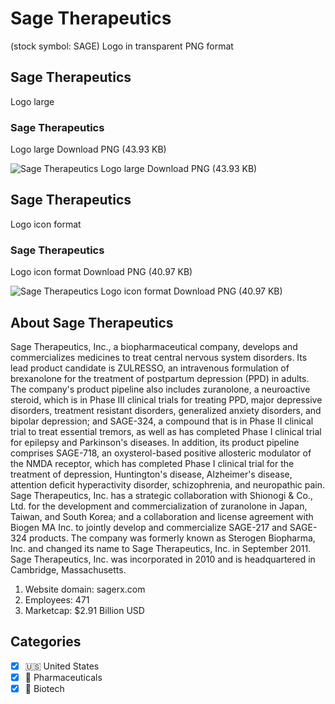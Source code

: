 # Sage Therapeutics
 (stock symbol: SAGE) Logo in transparent PNG format

## Sage Therapeutics
 Logo large

### Sage Therapeutics
 Logo large Download PNG (43.93 KB)

![Sage Therapeutics
 Logo large Download PNG (43.93 KB)](/img/orig/SAGE_BIG-6c3e0e02.png)

## Sage Therapeutics
 Logo icon format

### Sage Therapeutics
 Logo icon format Download PNG (40.97 KB)

![Sage Therapeutics
 Logo icon format Download PNG (40.97 KB)](/img/orig/SAGE-6712a3f4.png)

## About Sage Therapeutics


Sage Therapeutics, Inc., a biopharmaceutical company, develops and commercializes medicines to treat central nervous system disorders. Its lead product candidate is ZULRESSO, an intravenous formulation of brexanolone for the treatment of postpartum depression (PPD) in adults. The company's product pipeline also includes zuranolone, a neuroactive steroid, which is in Phase III clinical trials for treating PPD, major depressive disorders, treatment resistant disorders, generalized anxiety disorders, and bipolar depression; and SAGE-324, a compound that is in Phase II clinical trial to treat essential tremors, as well as has completed Phase I clinical trial for epilepsy and Parkinson's diseases. In addition, its product pipeline comprises SAGE-718, an oxysterol-based positive allosteric modulator of the NMDA receptor, which has completed Phase I clinical trial for the treatment of depression, Huntington's disease, Alzheimer's disease, attention deficit hyperactivity disorder, schizophrenia, and neuropathic pain. Sage Therapeutics, Inc. has a strategic collaboration with Shionogi & Co., Ltd. for the development and commercialization of zuranolone in Japan, Taiwan, and South Korea; and a collaboration and license agreement with Biogen MA Inc. to jointly develop and commercialize SAGE-217 and SAGE-324 products. The company was formerly known as Sterogen Biopharma, Inc. and changed its name to Sage Therapeutics, Inc. in September 2011. Sage Therapeutics, Inc. was incorporated in 2010 and is headquartered in Cambridge, Massachusetts.

1. Website domain: sagerx.com
2. Employees: 471
3. Marketcap: $2.91 Billion USD


## Categories
- [x] 🇺🇸 United States
- [x] 💊 Pharmaceuticals
- [x] 🧬 Biotech
